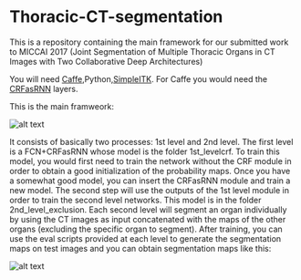 # Thoracic-CT-segmentation
This is a repository containing the main framework for our submitted work to MICCAI 2017 (Joint Segmentation of Multiple Thoracic Organs in CT Images with Two Collaborative Deep Architectures)

You will need [Caffe](https://github.com/BVLC/caffe),Python,[SimpleITK](https://itk.org/Wiki/SimpleITK/GettingStarted).
For Caffe you would need the [CRFasRNN](https://github.com/torrvision/crfasrnn) layers.

This is the main framweork:

![alt text](https://writelatex.s3.amazonaws.com/psrrhdssfzgp/uploads/4427/10251954/1.png "framework")

It consists of basically two processes: 1st level and 2nd level.
The first level is a FCN+CRFasRNN whose model is the folder 1st_levelcrf.
To train this model, you would first need to train the network without the CRF module in order to obtain a good initialization of the probability maps. Once you have a somewhat good model, you can insert the CRFasRNN module and train a new model.
The second step will use the outputs of the 1st level module in order to train the second level networks. This model is in the folder 2nd_level_exclusion. Each second level will segment an organ individually by using the CT images as input concatenated with the maps of the other organs (excluding the specific organ to segment). After training, you can use the eval scripts provided at each level to generate the segmentation maps on test images and you can obtain segmentation maps like this:

![alt text](https://writelatex.s3.amazonaws.com/psrrhdssfzgp/uploads/1/9467802/47.png)




